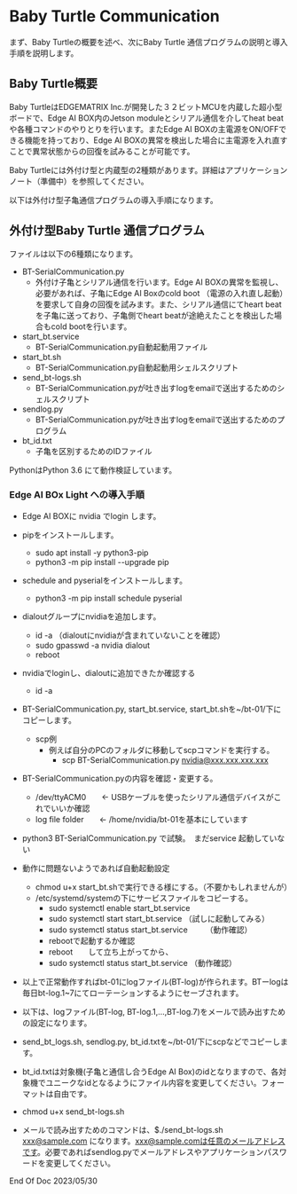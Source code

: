 # Baby Turtle Communication

まず、Baby Turtleの概要を述べ、次にBaby Turtle 通信プログラムの説明と導入手順を説明します。

## Baby Turtle概要

Baby TurtleはEDGEMATRIX Inc.が開発した３２ビットMCUを内蔵した超小型ボードで、Edge AI BOX内のJetson moduleとシリアル通信を介してheat beatや各種コマンドのやりとりを行います。またEdge AI BOXの主電源をON/OFFできる機能を持っており、Edge AI BOXの異常を検出した場合に主電源を入れ直すことで異常状態からの回復を試みることが可能です。

Baby Turtleには外付け型と内蔵型の2種類があります。詳細はアプリケーションノート（準備中）を参照してください。

以下は外付け型子亀通信プログラムの導入手順になります。

## 外付け型Baby Turtle 通信プログラム

ファイルは以下の6種類になります。

- BT-SerialCommunication.py
  - 外付け子亀とシリアル通信を行います。Edge AI BOXの異常を監視し、必要があれば、子亀にEdge AI Boxのcold boot （電源の入れ直し起動）を要求して自身の回復を試みます。また、シリアル通信にてheart beatを子亀に送っており、子亀側でheart beatが途絶えたことを検出した場合もcold bootを行います。
- start_bt.service
  - BT-SerialCommunication.py自動起動用ファイル
- start_bt.sh
  - BT-SerialCommunication.py自動起動用シェルスクリプト
- send_bt-logs.sh
  - BT-SerialCommunication.pyが吐き出すlogをemailで送出するためのシェルスクリプト
- sendlog.py
  - BT-SerialCommunication.pyが吐き出すlogをemailで送出するためのプログラム
- bt_id.txt
  - 子亀を区別するためのIDファイル

PythonはPython 3.6 にて動作検証しています。

### Edge AI BOx Light への導入手順

- Edge AI BOXに nvidia でlogin します。
- pipをインストールします。
  - sudo apt install -y python3-pip
  - python3 -m pip install --upgrade pip
- schedule and pyserialをインストールします。
  - python3 -m pip install schedule pyserial
- dialoutグループにnvidiaを追加します。
  - id -a   （dialoutにnvidiaが含まれていないことを確認）
  - sudo gpasswd -a nvidia dialout
  - reboot
- nvidiaでloginし、dialoutに追加できたか確認する
  - id -a

- BT-SerialCommunication.py, start_bt.service, start_bt.shを~/bt-01/下にコピーします。
  - scp例
    - 例えば自分のPCのフォルダに移動してscpコマンドを実行する。
      - scp BT-SerialCommunication.py nvidia@xxx.xxx.xxx.xxx
- BT-SerialCommunication.pyの内容を確認・変更する。
  - /dev/ttyACM0　　<- USBケーブルを使ったシリアル通信デバイスがこれでいいか確認
  - log file folder　　<- /home/nvidia/bt-01を基本にしています
- python3 BT-SerialCommunication.py で試験。　まだservice 起動していない
- 動作に問題ないようであれば自動起動設定
  - chmod u+x start_bt.shで実行できる様にする。（不要かもしれませんが）
  - /etc/systemd/systemの下にサービスファイルをコピーする。
    - sudo systemctl enable start_bt.service
    - sudo systemctl start start_bt.service     （試しに起動してみる）
    - sudo systemctl status start_bt.service　　 （動作確認）
    - rebootで起動するか確認
    - reboot　　して立ち上がってから、
    - sudo systemctl status start_bt.service      （動作確認）
- 以上で正常動作すればbt-01にlogファイル(BT-log)が作られます。BTーlogは毎日bt-log.1~7にてローテーションするようにセーブされます。
- 以下は、logファイル(BT-log, BT-log.1,...,BT-log.7)をメールで読み出すための設定になります。
- send_bt_logs.sh, sendlog.py, bt_id.txtを~/bt-01/下にscpなどでコピーします。
- bt_id.txtは対象機(子亀と通信し合うEdge AI Box)のidとなりますので、各対象機でユニークなidとなるようにファイル内容を変更してください。フォーマットは自由です。
- chmod u+x send_bt-logs.sh
- メールで読み出すためのコマンドは、$./send_bt-logs.sh xxx@sample.com になります。xxx@sample.comは任意のメールアドレスです。必要であればsendlog.pyでメールアドレスやアプリケーションパスワードを変更してください。

End Of Doc 2023/05/30
